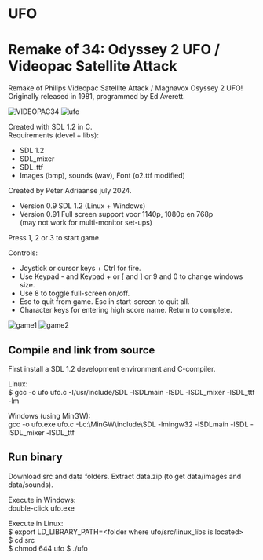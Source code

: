 # UFO
Remake of 34: Odyssey 2 UFO / Videopac Satellite Attack
===========================================================

Remake of Philips Videopac Satellite Attack / Magnavox Osyssey 2 UFO!  
Originally released in 1981, programmed by Ed Averett.  

![VIDEOPAC34](https://github.com/user-attachments/assets/e59e81c8-26ad-4f07-9313-3080747de6ce)        ![ufo](https://github.com/user-attachments/assets/af2c81f1-2e0d-4c71-8937-58eef53f6a42)



Created with SDL 1.2 in C.          
Requirements (devel + libs):
- SDL 1.2 
- SDL_mixer
- SDL_ttf
- Images (bmp), sounds (wav), Font (o2.ttf modified)

Created by Peter Adriaanse july 2024.
- Version 0.9  SDL 1.2 (Linux + Windows)
- Version 0.91 Full screen support voor 1140p, 1080p en 768p  
               (may not work for multi-monitor set-ups)

Press 1, 2 or 3 to start game.

Controls:  
- Joystick or cursor keys + Ctrl for fire.  
- Use Keypad - and Keypad + or [ and ] or 9 and 0 to change windows size.  
- Use 8 to toggle full-screen on/off.  
- Esc to quit from game. Esc in start-screen to quit all.  
- Character keys for entering high score name. Return to complete.

![game1](https://github.com/user-attachments/assets/556e0f5d-a472-4883-93a8-048692ff08f6)  ![game2](https://github.com/user-attachments/assets/76f38430-60d0-44a6-b49a-44ea599d2d79)



Compile and link from source
-----------------------------
First install a SDL 1.2 development environment and C-compiler.

Linux:  
$ gcc -o ufo ufo.c -I/usr/include/SDL -lSDLmain -lSDL -lSDL_mixer -lSDL_ttf -lm

Windows (using MinGW):  
gcc -o ufo.exe ufo.c -Lc:\MinGW\include\SDL  -lmingw32 -lSDLmain -lSDL -lSDL_mixer -lSDL_ttf

Run binary
------------
Download src and data folders. Extract data.zip (to get data/images and data/sounds).

Execute in Windows:   
double-click ufo.exe

Execute in Linux:   
$ export LD_LIBRARY_PATH=<folder where ufo/src/linux_libs is located>  
$ cd src  
$ chmod 644 ufo
$ ./ufo   
